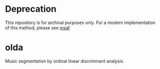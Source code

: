 Deprecation
===========
This repository is for archival purposes only.  For a modern implementation of this method, please see [msaf](https://github.com/urinieto/msaf).

olda
====

Music segmentation by ordinal linear discriminant analysis.


